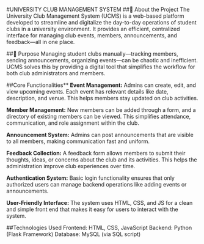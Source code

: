 #UNIVERSITY CLUB MANAGEMENT SYSTEM
##📖 About the Project
The University Club Management System (UCMS) is a web-based platform developed to streamline and digitalize the day-to-day operations of student clubs in a university environment. It provides an efficient, centralized interface for managing club events, members, announcements, and feedback—all in one place.

##🎯 Purpose
Managing student clubs manually—tracking members, sending announcements, organizing events—can be chaotic and inefficient. UCMS solves this by providing a digital tool that simplifies the workflow for both club administrators and members.

##Core Functionalities**
**Event Management:**
Admins can create, edit, and view upcoming events. Each event has relevant details like date, description, and venue. This helps members stay updated on club activities.

**Member Management:**
New members can be added through a form, and a directory of existing members can be viewed. This simplifies attendance, communication, and role assignment within the club.

**Announcement System:**
Admins can post announcements that are visible to all members, making communication fast and uniform.

**Feedback Collection:**
A feedback form allows members to submit their thoughts, ideas, or concerns about the club and its activities. This helps the administration improve club experiences over time.

**Authentication System:**
Basic login functionality ensures that only authorized users can manage backend operations like adding events or announcements.

**User-Friendly Interface:**
The system uses HTML, CSS, and JS for a clean and simple front end that makes it easy for users to interact with the system.

##Technologies Used
Frontend: HTML, CSS, JavaScript
Backend: Python (Flask Framework)
Database: MySQL (via SQL script)
